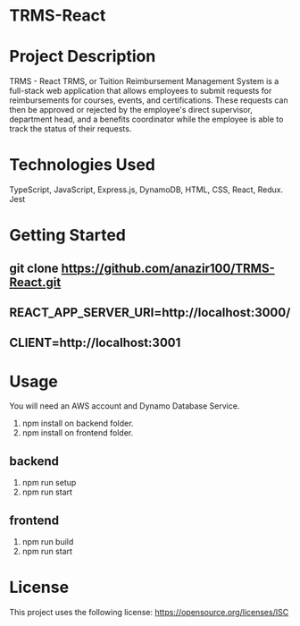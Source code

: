 # TRMS-React
# Project Description
TRMS - React TRMS, or Tuition Reimbursement Management System is a full-stack web application that allows employees to submit requests for reimbursements for courses, events, and certifications. These requests can then be approved or rejected by the employee's direct supervisor, department head, and a benefits coordinator while the employee is able to track the status of their requests.
# Technologies Used
  TypeScript,
  JavaScript,
  Express.js,
  DynamoDB,
  HTML,
  CSS,
  React,
  Redux.
  Jest
# Getting Started
## git clone https://github.com/anazir100/TRMS-React.git
## REACT_APP_SERVER_URI=http://localhost:3000/
## CLIENT=http://localhost:3001
# Usage
  You will need an AWS account and Dynamo Database Service.
  1) npm install on backend folder.
  2) npm install on frontend folder.
  ## backend
  1) npm run setup
  2) npm run start
  ## frontend
  1) npm run build
  2) npm run start
# License
This project uses the following license: https://opensource.org/licenses/ISC
